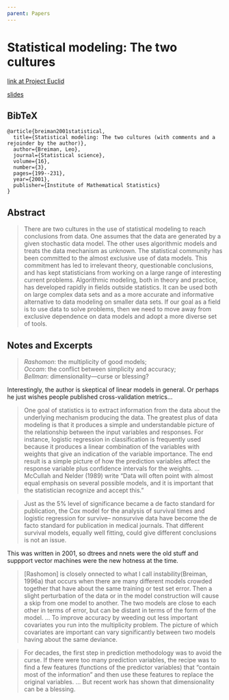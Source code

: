 ```yaml
---
parent: Papers
---
```


# Statistical modeling: The two cultures

[link at Project Euclid](https://projecteuclid.org/journals/statistical-science/volume-16/issue-3/Statistical-Modeling--The-Two-Cultures-with-comments-and-a/10.1214/ss/1009213726.full)

[slides](https://ledaliang.github.io/journalclub/_static/breiman2001/Presentation.pdf)

## BibTeX
```
@article{breiman2001statistical,
  title={Statistical modeling: The two cultures (with comments and a rejoinder by the author)},
  author={Breiman, Leo},
  journal={Statistical science},
  volume={16},
  number={3},
  pages={199--231},
  year={2001},
  publisher={Institute of Mathematical Statistics}
}
```

## Abstract

> There are two cultures in the use of statistical modeling to reach conclusions from data. One assumes that the data are generated by a given stochastic data model. The other uses algorithmic models and treats the data mechanism as unknown. The statistical community has been committed to the almost exclusive use of data models. This commitment has led to irrelevant theory, questionable conclusions, and has kept statisticians from working on a large range of interesting current problems. Algorithmic modeling, both in theory and practice, has developed rapidly in fields outside statistics. It can be used both on large complex data sets and as a more accurate and informative alternative to data modeling on smaller data sets. If our goal as a field is to use data to solve problems, then we need to move away from exclusive dependence on data models and adopt a more diverse set of tools.

## Notes and Excerpts

> *Rashomon*: the multiplicity of good models;  
> *Occam*: the conflict between simplicity and accuracy;  
> *Bellman*: dimensionality—curse or blessing?  

Interestingly, the author is skeptical of linear models in general.
Or perhaps he just wishes people published cross-validation metrics...



> One goal of statistics is to extract information
from the data about the underlying mechanism producing the data. The greatest plus of data modeling
is that it produces a simple and understandable picture of the relationship between the input variables
and responses. For instance, logistic regression in
classification is frequently used because it produces
a linear combination of the variables with weights
that give an indication of the variable importance.
The end result is a simple picture of how the prediction variables affect the response variable plus
confidence intervals for the weights.
...
McCullah and Nelder (1989) write “Data will
often point with almost equal emphasis on several possible models, and it is important that the
statistician recognize and accept this.” 


> Just as
the 5% level of significance became a de facto standard for publication, the Cox model for the analysis
of survival times and logistic regression for survive–
nonsurvive data have become the de facto standard
for publication in medical journals. That different
survival models, equally well fitting, could give different conclusions is not an issue.


This was written in 2001, so dtrees and nnets were the old stuff and suppport vector machines were the new hotness at the time.


> [Rashomon] is closely onnected to what I call
instability(Breiman, 1996a) that occurs when there
are many different models crowded together that
have about the same training or test set error. Then
a slight perturbation of the data or in the model
construction will cause a skip from one model to
another. The two models are close to each other in
terms of error, but can be distant in terms of the
form of the model.
...
To improve accuracy by weeding out less
important covariates you run into the multiplicity
problem. The picture of which covariates are important can vary significantly between two models
having about the same deviance.



> For decades, the first step in prediction methodology was to avoid the curse. If there were too many
prediction variables, the recipe was to find a few
features (functions of the predictor variables) that
“contain most of the information” and then use
these features to replace the original variables.
...
But recent work has shown that
dimensionality can be a blessing.
























